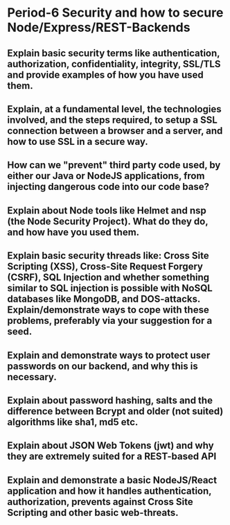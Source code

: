 # Period-6 Security and how to secure Node/Express/REST-Backends 
 
## Explain basic security terms like authentication, authorization, confidentiality, integrity, SSL/TLS and provide examples of how you have used them.
## Explain, at a fundamental level, the technologies involved, and the steps required, to setup a SSL connection between a browser and a server, and how to use SSL in a secure way.
## How can we "prevent" third party code used, by either our Java or NodeJS applications, from injecting dangerous code into our code base?
## Explain about Node tools like Helmet and nsp (the Node Security Project). What do they do, and how have you used them.
## Explain basic security threads like: Cross Site Scripting (XSS), Cross-Site Request Forgery (CSRF), SQL Injection and whether something similar to SQL injection is possible with NoSQL databases like MongoDB, and DOS-attacks. Explain/demonstrate ways to cope with these problems, preferably via your suggestion for a seed.
## Explain and demonstrate ways to protect user passwords on our backend, and why this is necessary.
## Explain about password hashing, salts and the difference between Bcrypt and older (not suited) algorithms like sha1, md5 etc.
## Explain about JSON Web Tokens (jwt) and why they are extremely suited for a REST-based API
## Explain and demonstrate a basic NodeJS/React application and how it handles authentication, authorization, prevents against Cross Site Scripting and other basic web-threats.
